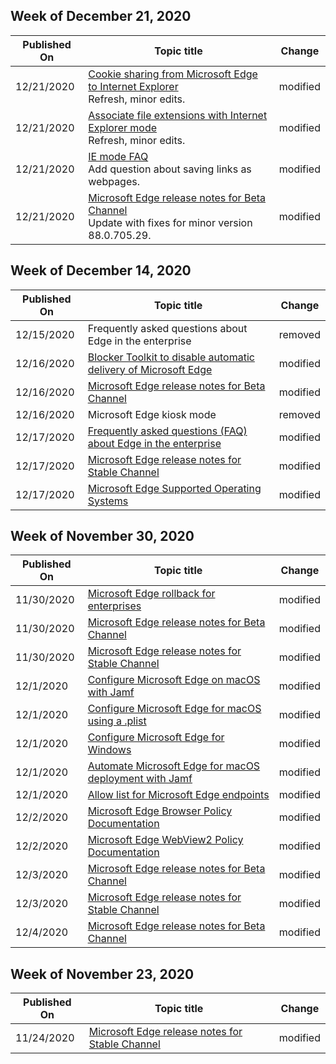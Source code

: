 <!-- This file is generated automatically each week. Changes made to this file will be overwritten.-->

## Week of December 21, 2020

| Published On |Topic title | Change |
|------|------------|--------|
| 12/21/2020 | [Cookie sharing from Microsoft Edge to Internet Explorer](/DeployEdge/edge-ie-mode-add-guidance-cookieshare)<br>Refresh, minor edits. | modified |
| 12/21/2020 | [Associate file extensions with Internet Explorer mode](/DeployEdge/edge-ie-mode-add-guidance-filetype-associations)<br>Refresh, minor edits. | modified |
| 12/21/2020 | [IE mode FAQ](/DeployEdge/edge-ie-mode-faq)<br>Add question about saving links as webpages. | modified |
| 12/21/2020 | [Microsoft Edge release notes for Beta Channel](/DeployEdge/microsoft-edge-relnote-beta-channel)<br>Update with fixes for minor version 88.0.705.29. | modified |


## Week of December 14, 2020


| Published On |Topic title | Change |
|------|------------|--------|
| 12/15/2020 | Frequently asked questions about Edge in the enterprise | removed |
| 12/16/2020 | [Blocker Toolkit to disable automatic delivery of Microsoft Edge](/DeployEdge/microsoft-edge-blocker-toolkit) | modified |
| 12/16/2020 | [Microsoft Edge release notes for Beta Channel](/DeployEdge/microsoft-edge-relnote-beta-channel) | modified |
| 12/16/2020 | Microsoft Edge kiosk mode | removed |
| 12/17/2020 | [Frequently asked questions (FAQ) about Edge in the enterprise](/DeployEdge/faqs-edge-in-the-enterprise) | modified |
| 12/17/2020 | [Microsoft Edge release notes for Stable Channel](/DeployEdge/microsoft-edge-relnote-stable-channel) | modified |
| 12/17/2020 | [Microsoft Edge Supported Operating Systems](/DeployEdge/microsoft-edge-supported-operating-systems) | modified |


## Week of November 30, 2020


| Published On |Topic title | Change |
|------|------------|--------|
| 11/30/2020 | [Microsoft Edge rollback for enterprises](/DeployEdge/edge-learnmore-rollback) | modified |
| 11/30/2020 | [Microsoft Edge release notes for Beta Channel](/DeployEdge/microsoft-edge-relnote-beta-channel) | modified |
| 11/30/2020 | [Microsoft Edge release notes for Stable Channel](/DeployEdge/microsoft-edge-relnote-stable-channel) | modified |
| 12/1/2020 | [Configure Microsoft Edge on macOS with Jamf](/DeployEdge/configure-microsoft-edge-on-mac-jamf) | modified |
| 12/1/2020 | [Configure Microsoft Edge for macOS using a .plist](/DeployEdge/configure-microsoft-edge-on-mac) | modified |
| 12/1/2020 | [Configure Microsoft Edge for Windows](/DeployEdge/configure-microsoft-edge) | modified |
| 12/1/2020 | [Automate Microsoft Edge for macOS deployment with Jamf](/DeployEdge/deploy-edge-mac-jamf) | modified |
| 12/1/2020 | [Allow list for Microsoft Edge endpoints](/DeployEdge/microsoft-edge-security-endpoints) | modified |
| 12/2/2020 | [Microsoft Edge Browser Policy Documentation](/DeployEdge/microsoft-edge-policies) | modified |
| 12/2/2020 | [Microsoft Edge WebView2 Policy Documentation](/DeployEdge/microsoft-edge-webview-policies) | modified |
| 12/3/2020 | [Microsoft Edge release notes for Beta Channel](/DeployEdge/microsoft-edge-relnote-beta-channel) | modified |
| 12/3/2020 | [Microsoft Edge release notes for Stable Channel](/DeployEdge/microsoft-edge-relnote-stable-channel) | modified |
| 12/4/2020 | [Microsoft Edge release notes for Beta Channel](/DeployEdge/microsoft-edge-relnote-beta-channel) | modified |


## Week of November 23, 2020


| Published On |Topic title | Change |
|------|------------|--------|
| 11/24/2020 | [Microsoft Edge release notes for Stable Channel](/DeployEdge/microsoft-edge-relnote-stable-channel) | modified |

